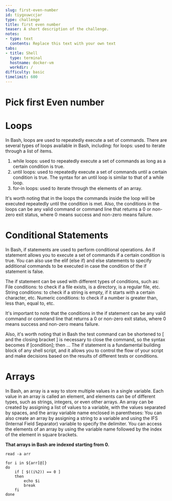 ```yaml
---
slug: first-even-number
id: tiygxuwccjar
type: challenge
title: first even number
teaser: A short description of the challenge.
notes:
- type: text
  contents: Replace this text with your own text
tabs:
- title: Shell
  type: terminal
  hostname: docker-vm
  workdir: /
difficulty: basic
timelimit: 600
---
```

# Pick first Even number

# Loops
In Bash, loops are used to repeatedly execute a set of commands. There are several types of loops available in Bash, including:
for loops: used to iterate through a list of items.

1. while loops: used to repeatedly execute a set of commands as long as a certain condition is true.
2. until loops: used to repeatedly execute a set of commands until a certain condition is true. The syntax for an until loop is similar to that of a while loop.
3. for-in loops: used to iterate through the elements of an array.

It's worth noting that in the loops the commands inside the loop will be executed repeatedly until the condition is met. Also, the conditions in the loops can be any valid command or command line that returns a 0 or non-zero exit status, where 0 means success and non-zero means failure.

# Conditional Statements
In Bash, if statements are used to perform conditional operations. An if statement allows you to execute a set of commands if a certain condition is true.
You can also use the elif (else if) and else statements to specify additional commands to be executed in case the condition of the if statement is false.

The if statement can be used with different types of conditions, such as:
File conditions: to check if a file exists, is a directory, is a regular file, etc.
String conditions: to check if a string is empty, if it starts with a certain character, etc.
Numeric conditions: to check if a number is greater than, less than, equal to, etc.

It's important to note that the conditions in the if statement can be any valid command or command line that returns a 0 or non-zero exit status, where 0 means success and non-zero means failure.

Also, it's worth noting that in Bash the test command can be shortened to [ and the closing bracket ] is necessary to close the command, so the syntax becomes if [condition]; then ...
The if statement is a fundamental building block of any shell script, and it allows you to control the flow of your script and make decisions based on the results of different tests or conditions.


# Arrays
In Bash, an array is a way to store multiple values in a single variable. Each value in an array is called an element, and elements can be of different types, such as strings, integers, or even other arrays.
An array can be created by assigning a list of values to a variable, with the values separated by spaces, and the array variable name enclosed in parentheses:
You can also create an array by assigning a string to a variable and using the IFS (Internal Field Separator) variable to specify the delimiter.
You can access the elements of an array by using the variable name followed by the index of the element in square brackets.

**That arrays in Bash are indexed starting from 0.**



```
read -a arr

for i in ${arr[@]}
do
    if [ $((i%2)) == 0 ]
    then
        echo $i
        break
    fi
done
```